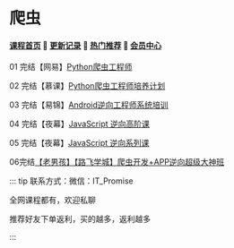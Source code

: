 # 爬虫

#### [**课程首页**](../../README.md) 💖 [**更新记录**](./gxjl.md) 💖 [**热门推荐**](./rmtj.md) 💖 [**会员中心**](./vip.md)

01 完结【网易】[Python爬虫工程师](https://mooc.study.163.com/smartSpec/detail/1202843604.htm)

02 完结【慕课】[Python爬虫工程师培养计划](https://coding.imooc.com/learningpath/route?pathId=23)

03 完结【易锦】[Android逆向工程师系统培训](https://ke.yijincc.com/coursep-66.htm)

04 完结【夜幕】[JavaScript 逆向高阶课](https://apppit6dcs05916.pc.xiaoe-tech.com/detail/p_5e8c273a6be10_BXiUDWQP/6)

05 完结【夜幕】[JavaScript 逆向系列课](https://apppit6dcs05916.pc.xiaoe-tech.com/detail/p_5d9eb71212cbe_Ckzdcjsp/6)

06完结[【老男孩】【路飞学城】爬虫开发+APP逆向超级大神班](https://www.luffycity.com/light-course)



::: tip
联系方式：微信：IT_Promise

全网课程都有，欢迎私聊

推荐好友下单返利，买的越多，返利越多

:::
